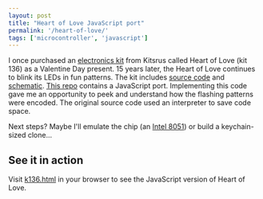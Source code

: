 ```yaml
---
layout: post
title: "Heart of Love JavaScript port"
permalink: '/heart-of-love/'
tags: ['microcontroller', 'javascript']
---
```

I once purchased an [electronics kit](https://www.kitsrus.com/k136.html)
from Kitsrus called Heart of Love (kit 136) as a Valentine Day present. 15 years
later, the Heart of Love continues to blink its LEDs in fun patterns. The kit
includes [source code](https://github.com/alokmenghrajani/heart-of-love/blob/main/heart.c) and [schematic](https://github.com/alokmenghrajani/heart-of-love/blob/main/k136.pdf). [This repo](https://github.com/alokmenghrajani/heart-of-love) contains
a JavaScript port. Implementing this code gave me an opportunity to peek and
understand how the flashing patterns were encoded. The original source code used
an interpreter to save code space.

Next steps? Maybe I'll emulate the chip (an [Intel 8051](https://en.wikipedia.org/wiki/MCS-51))
or build a keychain-sized clone...

## See it in action

Visit [k136.html](https://www.quaxio.com/heart-of-love/k136.html) in
your browser to see the JavaScript version of Heart of Love.